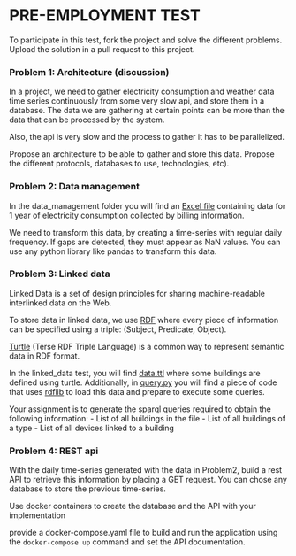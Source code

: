 # PRE-EMPLOYMENT TEST

To participate in this test, fork the project and solve the different problems. Upload the
solution in a pull request to this project.

### Problem 1: Architecture (discussion)

In a project, we need to gather electricity consumption and weather data time series continuously from some very slow api,
and store them in a database. The data we are gathering at certain points can be more than the data
that can be processed by the system.

Also, the api is very slow and the process to gather it has to be parallelized.

Propose an architecture to be able to gather and store this data. Propose the different protocols, databases to use,
technologies, etc).

### Problem 2: Data management

In the data_management folder you will find an [Excel file](data_management/data_2019.xls) containing data
for 1 year of electricity consumption collected by billing information.

We need to transform this data, by creating a time-series with regular daily frequency. If gaps are detected,
they must appear as NaN values. You can use any
python library like pandas to transform this data.

### Problem 3: Linked data

Linked Data is a set of design principles for sharing machine-readable interlinked data on the Web.

To store data in linked data, we use [RDF](https://ca.wikipedia.org/wiki/Resource_Description_Framework) where every
piece of information can be specified using a triple:
(Subject, Predicate, Object).

[Turtle](<https://ca.wikipedia.org/wiki/Turtle_(sintaxi)>) (Terse RDF Triple Language) is a common way to represent
semantic data in RDF format.

In the linked_data test, you will find [data.ttl](linked_data/data.ttl) where some buildings are defined using turtle.
Additionally, in [query.py](linked_data/query.py) you will find a piece of code that uses
[rdflib](https://rdflib.readthedocs.io/en/stable/) to load this data and prepare to execute some queries.

Your assignment is to generate the sparql queries required to obtain the following information: - List of all buildings in the file - List of all buildings of a type - List of all devices linked to a building

### Problem 4: REST api

With the daily time-series generated with the data in Problem2, build a rest API to retrieve this information by placing a GET request.
You can chose any database to store the previous time-series.

Use docker containers to create the database and the API with your implementation

provide a docker-compose.yaml file to build and run the application using the `docker-compose up` command and set
the API documentation.
